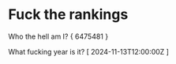 # Fuck the rankings

Who the hell am I?
{ 6475481 }

What fucking year is it?
[ 2024-11-13T12:00:00Z ]
